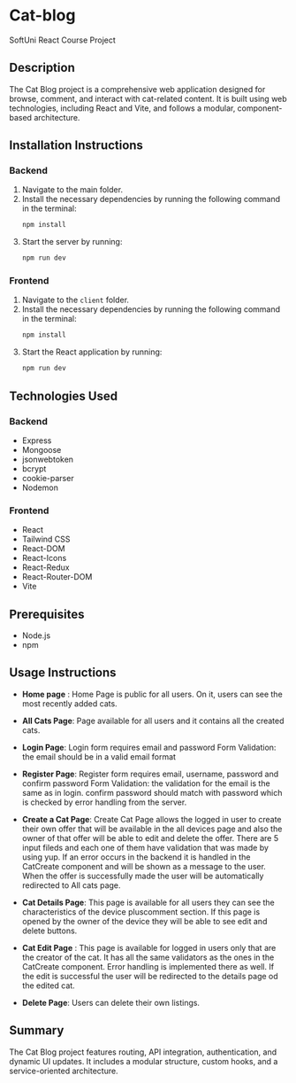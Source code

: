 # Cat-blog
SoftUni React Course Project

## Description

The Cat Blog project is a comprehensive web application designed for browse, comment, and interact with cat-related content. It is built using  web technologies, including React and Vite, and follows a modular, component-based architecture.

## Installation Instructions

### Backend
1. Navigate to the main folder.
2. Install the necessary dependencies by running the following command in the terminal:
   ```bash
   npm install
   ```
3. Start the server by running:
   ```bash
   npm run dev
   ```

### Frontend
1. Navigate to the `client` folder.
2. Install the necessary dependencies by running the following command in the terminal:
   ```bash
   npm install
   ```
3. Start the React application by running:
   ```bash
   npm run dev
   ```

## Technologies Used

### Backend
- Express
- Mongoose
- jsonwebtoken
- bcrypt
- cookie-parser
- Nodemon

### Frontend
- React
- Tailwind CSS
- React-DOM
- React-Icons
- React-Redux
- React-Router-DOM
- Vite 

## Prerequisites

- Node.js
- npm

## Usage Instructions

- **Home page** : Home Page is public for all users. On it, users can see the most recently added cats.

- **All Cats Page**: Page available for all users and it contains all the created cats.

- **Login Page**: Login form requires email and password
  Form Validation:
the email should be in a valid email format

- **Register Page**: Register form requires email, username, password and confirm password
  Form Validation:
the validation for the email is the same as in login.
confirm password should match with password which is checked by error handling from the server.

- **Create a Cat Page**:
 Create Cat Page allows the logged in user to create their own offer that will be available in the all devices page and also the owner of that offer will be able to edit and delete the offer. There are 5 input fileds and each one of them have validation that was made by using yup. If an error occurs in the backend it is handled in the CatCreate component and will be shown as a message to the user. When the offer is successfully made the user will be automatically redirected to All cats page.

- **Cat Details Page**: This page is available for all users they can see the characteristics of the device pluscomment section. If this page is opened by the owner of the device they will be able to see edit and delete buttons.

- **Cat Edit Page** : This page is available for logged in users only that are the creator of the cat. It has all the same validators as the ones in the CatCreate component. Error handling is implemented there as well. If the edit is successful the user will be redirected to the details page od the edited cat.

- **Delete Page**: Users can delete their own listings.
  
## Summary

The Cat Blog project features routing, API integration, authentication, and dynamic UI updates. It includes a modular structure, custom hooks, and a service-oriented architecture.